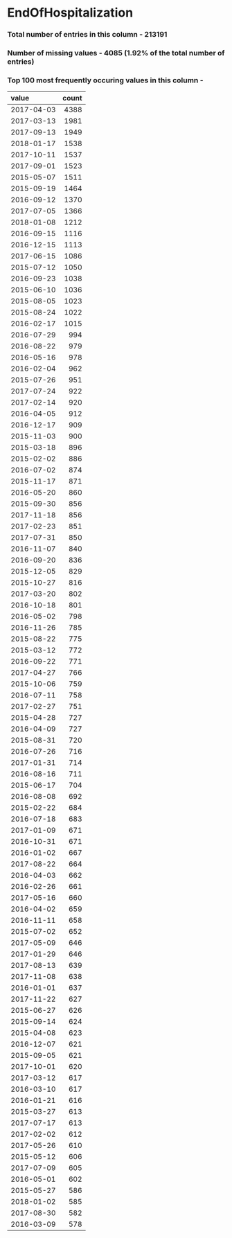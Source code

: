 
# EndOfHospitalization

### Total number of entries in this column - 213191

### Number of missing values - 4085 (1.92% of the total number of entries)

### Top 100 most frequently occuring values in this column -

| value      |   count |
|:-----------|--------:|
| 2017-04-03 |    4388 |
| 2017-03-13 |    1981 |
| 2017-09-13 |    1949 |
| 2018-01-17 |    1538 |
| 2017-10-11 |    1537 |
| 2017-09-01 |    1523 |
| 2015-05-07 |    1511 |
| 2015-09-19 |    1464 |
| 2016-09-12 |    1370 |
| 2017-07-05 |    1366 |
| 2018-01-08 |    1212 |
| 2016-09-15 |    1116 |
| 2016-12-15 |    1113 |
| 2017-06-15 |    1086 |
| 2015-07-12 |    1050 |
| 2016-09-23 |    1038 |
| 2015-06-10 |    1036 |
| 2015-08-05 |    1023 |
| 2015-08-24 |    1022 |
| 2016-02-17 |    1015 |
| 2016-07-29 |     994 |
| 2016-08-22 |     979 |
| 2016-05-16 |     978 |
| 2016-02-04 |     962 |
| 2015-07-26 |     951 |
| 2017-07-24 |     922 |
| 2017-02-14 |     920 |
| 2016-04-05 |     912 |
| 2016-12-17 |     909 |
| 2015-11-03 |     900 |
| 2015-03-18 |     896 |
| 2015-02-02 |     886 |
| 2016-07-02 |     874 |
| 2015-11-17 |     871 |
| 2016-05-20 |     860 |
| 2015-09-30 |     856 |
| 2017-11-18 |     856 |
| 2017-02-23 |     851 |
| 2017-07-31 |     850 |
| 2016-11-07 |     840 |
| 2016-09-20 |     836 |
| 2015-12-05 |     829 |
| 2015-10-27 |     816 |
| 2017-03-20 |     802 |
| 2016-10-18 |     801 |
| 2016-05-02 |     798 |
| 2016-11-26 |     785 |
| 2015-08-22 |     775 |
| 2015-03-12 |     772 |
| 2016-09-22 |     771 |
| 2017-04-27 |     766 |
| 2015-10-06 |     759 |
| 2016-07-11 |     758 |
| 2017-02-27 |     751 |
| 2015-04-28 |     727 |
| 2016-04-09 |     727 |
| 2015-08-31 |     720 |
| 2016-07-26 |     716 |
| 2017-01-31 |     714 |
| 2016-08-16 |     711 |
| 2015-06-17 |     704 |
| 2016-08-08 |     692 |
| 2015-02-22 |     684 |
| 2016-07-18 |     683 |
| 2017-01-09 |     671 |
| 2016-10-31 |     671 |
| 2016-01-02 |     667 |
| 2017-08-22 |     664 |
| 2016-04-03 |     662 |
| 2016-02-26 |     661 |
| 2017-05-16 |     660 |
| 2016-04-02 |     659 |
| 2016-11-11 |     658 |
| 2015-07-02 |     652 |
| 2017-05-09 |     646 |
| 2017-01-29 |     646 |
| 2017-08-13 |     639 |
| 2017-11-08 |     638 |
| 2016-01-01 |     637 |
| 2017-11-22 |     627 |
| 2015-06-27 |     626 |
| 2015-09-14 |     624 |
| 2015-04-08 |     623 |
| 2016-12-07 |     621 |
| 2015-09-05 |     621 |
| 2017-10-01 |     620 |
| 2017-03-12 |     617 |
| 2016-03-10 |     617 |
| 2016-01-21 |     616 |
| 2015-03-27 |     613 |
| 2017-07-17 |     613 |
| 2017-02-02 |     612 |
| 2017-05-26 |     610 |
| 2015-05-12 |     606 |
| 2017-07-09 |     605 |
| 2016-05-01 |     602 |
| 2015-05-27 |     586 |
| 2018-01-02 |     585 |
| 2017-08-30 |     582 |
| 2016-03-09 |     578 |
